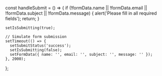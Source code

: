 
  const handleSubmit = () => {
    if (!formData.name || !formData.email || !formData.subject || !formData.message) {
      alert('Please fill in all required fields');
      return;
    }

    setIsSubmitting(true);

    // Simulate form submission
    setTimeout(() => {
      setSubmitStatus('success');
      setIsSubmitting(false);
      setFormData({ name: '', email: '', subject: '', message: '' });
    }, 2000);
  };